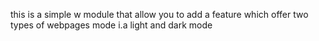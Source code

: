  this is a simple w module that allow you to add a feature which offer two types of  webpages mode i.a light and dark mode
